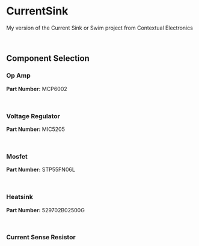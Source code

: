 # CurrentSink
My version of the Current Sink or Swim project from Contextual Electronics

<br/>

## Component Selection

### Op Amp<br/>
**Part Number:** MCP6002

<br/>

### Voltage Regulator<br/>
**Part Number:** MIC5205

<br/>

### Mosfet<br/>
**Part Number:** STP55FN06L

<br/>

### Heatsink<br/>
**Part Number:** 529702B02500G

<br/>

### Current Sense Resistor<br/>

